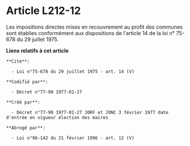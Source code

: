 # Article L212-12

Les impositions directes mises en recouvrement au profit des communes sont établies conformément aux dispositions de
l'article 14 de la loi n° 75-678 du 29 juillet 1975.

**Liens relatifs à cet article**

	**Cite**:

	  - Loi n°75-678 du 29 juillet 1975 - art. 14 (V)

	**Codifié par**:

	  - Décret n°77-90 1977-01-27

	**Créé par**:

	  - Décret n°77-90 1977-01-27 JORF et JONC 3 février 1977 date d'entrée en vigueur élection des maires

	**Abrogé par**:

	  - Loi n°96-142 du 21 février 1996 - art. 12 (V)

